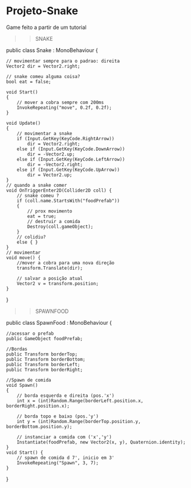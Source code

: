 # Projeto-Snake
Game feito a partir de um tutorial

>>SNAKE

public class Snake : MonoBehaviour {

    // movimentar sempre para o padrao: direita
    Vector2 dir = Vector2.right;

    // snake comeu alguma coisa?
    bool eat = false;

    void Start()
    {
        // mover a cobra sempre com 200ms
        InvokeRepeating("move", 0.2f, 0.2f);
    }

    void Update()
    {
        // movimentar a snake
        if (Input.GetKey(KeyCode.RightArrow))
            dir = Vector2.right;
        else if (Input.GetKey(KeyCode.DownArrow))
            dir = -Vector2.up;
        else if (Input.GetKey(KeyCode.LeftArrow))
            dir = -Vector2.right;
        else if (Input.GetKey(KeyCode.UpArrow))
            dir = Vector2.up;
    }
    // quando a snake comer
    void OnTriggerEnter2D(Collider2D coll) {
        // snake comeu ?
        if (coll.name.StartsWith("foodPrefab"))
        {
            // prox movimento
            eat = true;
            // destruir a comida
            Destroy(coll.gameObject);
        }
        // colidiu?
        else { }
    }
    // movimentar
    void move() {
        //mover a cobra para uma nova direção
        transform.Translate(dir);

        // salvar a posição atual
        Vector2 v = transform.position;
    }
}

>>SPAWNFOOD

public class SpawnFood : MonoBehaviour {
    
    //acessar o prefab
    public GameObject foodPrefab;

    //Bordas
    public Transform borderTop;
    public Transform borderBottom;
    public Transform borderLeft;
    public Transform borderRight;

    //Spawn de comida
    void Spawn()
    {
        // borda esquerda e direita (pos.'x')
        int x = (int)Random.Range(borderLeft.position.x, borderRight.position.x);

        // borda topo e baixo (pos.'y')
        int y = (int)Random.Range(borderTop.position.y, borderBottom.position.y);

        // instanciar a comida com ('x','y')
        Instantiate(foodPrefab, new Vector2(x, y), Quaternion.identity); 
    }
    void Start() {
        // spawn de comida d 7', inicio em 3'
        InvokeRepeating("Spawn", 3, 7);
    }
}
